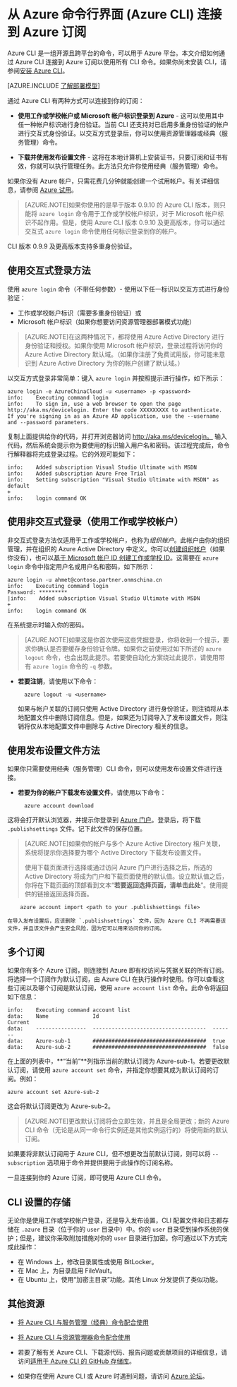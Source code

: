 <properties
	pageTitle="通过 CLI 登录到 Azure | Microsoft Azure"
	description="从适用于 Mac、Linux 和 Windows 的 Azure 命令行界面 (Azure CLI) 连接到 Azure 订阅"
	editor="tysonn"
	manager="timlt"
	documentationCenter=""
	authors="dlepow"
	services=""
	tags="azure-resource-manager,azure-service-management"/>

<tags
	ms.service="multiple"
	ms.date="10/30/2015"
	wacn.date="12/31/2015"/>

# 从 Azure 命令行界面 (Azure CLI) 连接到 Azure 订阅

Azure CLI 是一组开源且跨平台的命令，可以用于 Azure 平台。本文介绍如何通过 Azure CLI 连接到 Azure 订阅以使用所有 CLI 命令。如果你尚未安装 CLI，请参阅[安装 Azure CLI](/documentation/articles/xplat-cli-install)。


[AZURE.INCLUDE [了解部署模型](../includes/learn-about-deployment-models-both-include.md)]


通过 Azure CLI 有两种方式可以连接到你的订阅：

* **使用工作或学校帐户或 Microsoft 帐户标识登录到 Azure** - 这可以使用其中任一种帐户标识进行身份验证。当前 CLI 还支持对已启用多重身份验证的帐户进行交互式身份验证。以交互方式登录后，你可以使用资源管理器或经典（服务管理）命令。

* **下载并使用发布设置文件** - 这将在本地计算机上安装证书，只要订阅和证书有效，你就可以执行管理任务。此方法只允许你使用经典（服务管理）命令。

如果你没有 Azure 帐户，只需花费几分钟就能创建一个试用帐户。有关详细信息，请参阅 [Azure 试用][free-trial]。

>[AZURE.NOTE]如果你使用的是早于版本 0.9.10 的 Azure CLI 版本，则只能将 `azure login` 命令用于工作或学校帐户标识，对于 Microsoft 帐户标识不起作用。但是，使用 Azure CLI 版本 0.9.10 及更高版本，你可以通过交互式 `azure login` 命令使用任何标识登录到你的帐户。
>
CLI 版本 0.9.9 及更高版本支持多重身份验证。



## 使用交互式登录方法

使用 `azure login` 命令（不带任何参数）- 使用以下任一标识以交互方式进行身份验证：

- 工作或学校帐户标识（需要多重身份验证）或
- Microsoft 帐户标识（如果你想要访问资源管理器部署模式功能）

> [AZURE.NOTE]在这两种情况下，都将使用 Azure Active Directory 进行身份验证和授权。如果你使用 Microsoft 帐户标识，登录过程将访问你的 Azure Active Directory 默认域。（如果你注册了免费试用版，你可能未意识到 Azure Active Directory 为你的帐户创建了默认域。）

以交互方式登录非常简单：键入 `azure login` 并按照提示进行操作，如下所示：

	azure login -e AzureChinaCloud -u <username> -p <password>                                                                                                                                                                                         
	info:    Executing command login
	info:    To sign in, use a web browser to open the page http://aka.ms/devicelogin. Enter the code XXXXXXXXX to authenticate. If you're signing in as an Azure AD application, use the --username and --password parameters.

复制上面提供给你的代码，并打开浏览器访问 http://aka.ms/devicelogin。
输入代码，然后系统会提示你为要使用的标识输入用户名和密码。该过程完成后，命令行解释器将完成登录过程。它的外观可能如下：

	info:    Added subscription Visual Studio Ultimate with MSDN
	info:    Added subscription Azure Free Trial
	info:    Setting subscription "Visual Studio Ultimate with MSDN" as default
	+
	info:    login command OK

## 使用非交互式登录（使用工作或学校帐户）


非交互式登录方法仅适用于工作或学校帐户，也称为*组织帐户*。此帐户由你的组织管理，并在组织的 Azure Active Directory 中定义。你可以[创建组织帐户](#create-an-organizational-account)（如果你没有），也可以[基于 Microsoft 帐户 ID 创建工作或学校 ID](/documentation/articles/resource-group-create-work-id-from-personal)。这需要在 `azure login` 命令中指定用户名或用户名和密码，如下所示：

	azure login -u ahmet@contoso.partner.onmschina.cn
	info:    Executing command login
	Password: *********
	|info:    Added subscription Visual Studio Ultimate with MSDN
	+
	info:    login command OK

在系统提示时输入你的密码。

> [AZURE.NOTE]如果这是你首次使用这些凭据登录，你将收到一个提示，要求你确认是否要缓存身份验证令牌。如果你之前使用过如下所述的 `azure logout` 命令，也会出现此提示。若要使自动化方案绕过此提示，请使用带有 `azure login` 命令的 `-q` 参数。

* **若要注销**，请使用以下命令：

		azure logout -u <username>

	如果与帐户关联的订阅只使用 Active Directory 进行身份验证，则注销将从本地配置文件中删除订阅信息。但是，如果还为订阅导入了发布设置文件，则注销将仅从本地配置文件中删除与 Active Directory 相关的信息。

## 使用发布设置文件方法

如果你只需要使用经典（服务管理）CLI 命令，则可以使用发布设置文件进行连接。

* **若要为你的帐户下载发布设置文件**，请使用以下命令：

		azure account download

这将会打开默认浏览器，并提示你登录到 [Azure 门户][portal]。登录后，将下载 `.publishsettings` 文件。记下此文件的保存位置。

> [AZURE.NOTE]如果你的帐户与多个 Azure Active Directory 租户关联，系统将提示你选择要为哪个 Active Directory 下载发布设置文件。
>
> 使用下载页面进行选择或通过访问 Azure 门户进行选择之后，所选的 Active Directory 将成为门户和下载页面使用的默认值。设立默认值之后，你将在下载页面的顶部看到文本“__若要返回选择页面，请单击此处__”。使用提供的链接返回选择页面。


		azure account import <path to your .publishsettings file>

	在导入发布设置后，应该删除 `.publishsettings` 文件，因为 Azure CLI 不再需要该文件，并且该文件会产生安全风险，因为它可以用来访问你的订阅。


## 多个订阅

如果你有多个 Azure 订阅，则连接到 Azure 即有权访问与凭据关联的所有订阅。将选择一个订阅作为默认订阅，由 Azure CLI 在执行操作时使用。你可以查看这些订阅以及哪个订阅是默认订阅，使用 `azure account list` 命令。此命令将返回如下信息：

	info:    Executing command account list
	data:    Name              Id                                    Current
	data:    ----------------  ------------------------------------  -------
	data:    Azure-sub-1       ####################################  true
	data:    Azure-sub-2       ####################################  false

在上面的列表中，**“当前”**列指示当前的默认订阅为 Azure-sub-1。若要更改默认订阅，请使用 `azure account set` 命令，并指定你想要其成为默认订阅的订阅。例如：

	azure account set Azure-sub-2

这会将默认订阅更改为 Azure-sub-2。

> [AZURE.NOTE]更改默认订阅将会立即生效，并且是全局更改；新的 Azure CLI 命令（无论是从同一命令行实例还是其他实例运行的）将使用新的默认订阅。

如果要将非默认订阅用于 Azure CLI，但不想更改当前默认订阅，则可以将 `--subscription` 选项用于命令并提供要用于此操作的订阅名称。

一旦连接到你的 Azure 订阅，即可使用 Azure CLI 命令。

## CLI 设置的存储

无论你是使用工作或学校帐户登录，还是导入发布设置，CLI 配置文件和日志都存储在 `.azure` 目录（位于你的 `user` 目录中）中。你的 `user` 目录受到操作系统的保护；但是，建议你采取附加措施对你的 `user` 目录进行加密。你可通过以下方式完成此操作：

* 在 Windows 上，修改目录属性或使用 BitLocker。
* 在 Mac 上，为目录启用 FileVault。
* 在 Ubuntu 上，使用“加密主目录”功能。其他 Linux 分发提供了类似功能。

## 其他资源

* [将 Azure CLI 与服务管理（经典）命令配合使用][cliasm]

* [将 Azure CLI 与资源管理器命令配合使用][cliarm]

* 若要了解有关 Azure CLI、下载源代码、报告问题或贡献项目的详细信息，请访问[适用于 Azure CLI 的 GitHub 存储库](https://github.com/azure/azure-xplat-cli)。

* 如果你在使用 Azure CLI 或 Azure 时遇到问题，请访问 [Azure 论坛](http://social.msdn.microsoft.com/Forums/windowsazure/home)。


[free-trial]: http://www.windowsazure.cn/pricing/1rmb-trial/
[portal]: https://manage.windowsazure.cn
[signuporg]: /documentation/articles/sign-up-organization
[cliasm]: /documentation/articles/virtual-machines-command-line-tools
[cliarm]: /documentation/articles/xplat-cli-azure-resource-manager

<!---HONumber=Mooncake_1221_2015-->